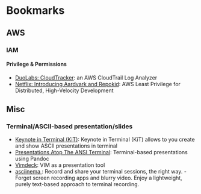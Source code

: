 # Bookmarks

## AWS

### IAM

#### Privilege & Permissions

* [DuoLabs: CloudTracker](https://duo.com/blog/introducing-cloudtracker-an-aws-cloudtrail-log-analyzer): an AWS CloudTrail Log Analyzer
* [Netflix: Introducing Aardvark and Repokid](https://medium.com/netflix-techblog/introducing-aardvark-and-repokid-53b081bf3a7e): AWS Least Privilege for Distributed, High-Velocity Development

## Misc

### Terminal/ASCII-based presentation/slides

* [Keynote in Terminal (KiT)](https://github.com/ghaiklor/kittik): Keynote in Terminal (KiT) allows to you create and show ASCII presentations in terminal
* [Presentations Atop The ANSI Terminal](https://github.com/jaspervdj/patat): Terminal-based presentations using Pandoc
* [Vimdeck](https://github.com/tybenz/vimdeck): VIM as a presentation tool
* [asciinema ](https://asciinema.org/): Record and share your terminal sessions, the right way. - Forget screen recording apps and blurry video. Enjoy a lightweight, purely text-based approach to terminal recording.
